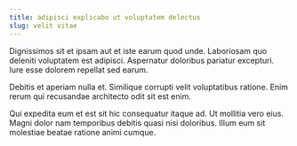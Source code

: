 ```yaml
---
title: adipisci explicabo ut voluptatem delectus
slug: velit vitae
---
```


Dignissimos sit et ipsam aut et iste earum quod unde. Laboriosam quo deleniti voluptatem est adipisci. Aspernatur doloribus pariatur excepturi. Iure esse dolorem repellat sed earum.

Debitis et aperiam nulla et. Similique corrupti velit voluptatibus ratione. Enim rerum qui recusandae architecto odit sit est enim.

Qui expedita eum et est sit hic consequatur itaque ad. Ut mollitia vero eius. Magni dolor nam temporibus debitis quasi nisi doloribus. Illum eum sit molestiae beatae ratione animi cumque.
